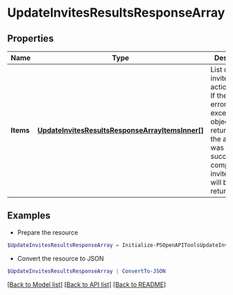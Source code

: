 # UpdateInvitesResultsResponseArray
## Properties

Name | Type | Description | Notes
------------ | ------------- | ------------- | -------------
**Items** | [**UpdateInvitesResultsResponseArrayItemsInner[]**](UpdateInvitesResultsResponseArrayItemsInner.md) | List of invite/Request action status. If there is an error, an exception object will be returned. If the action was successfully completed, an invite object will be returned. | [optional] 

## Examples

- Prepare the resource
```powershell
$UpdateInvitesResultsResponseArray = Initialize-PSOpenAPIToolsUpdateInvitesResultsResponseArray  -Items null
```

- Convert the resource to JSON
```powershell
$UpdateInvitesResultsResponseArray | ConvertTo-JSON
```

[[Back to Model list]](../README.md#documentation-for-models) [[Back to API list]](../README.md#documentation-for-api-endpoints) [[Back to README]](../README.md)

